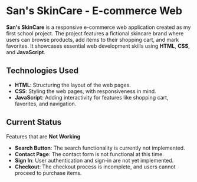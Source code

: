 # **San's SkinCare - E-commerce Web**

**San's SkinCare** is a responsive e-commerce web application created as my first school project.
The project features a fictional skincare brand where users can browse products, add items to their shopping cart, and mark favorites.
It showcases essential web development skills using **HTML**, **CSS**, and **JavaScript**.

## **Technologies Used**

- **HTML**: Structuring the layout of the web pages.
- **CSS**: Styling the web pages, with responsiveness in mind.
- **JavaScript**: Adding interactivity for features like shopping cart, favorites, and navigation.


## **Current Status**

Features that are **Not Working**
- **Search Button**: The search functionality is currently not implemented.
- **Contact Page**: The contact form is not functional at this time.
- **Sign In**: User authentication and sign-in are not yet implemented.
- **Checkout**: The checkout process is incomplete, and users cannot proceed to purchase items.
